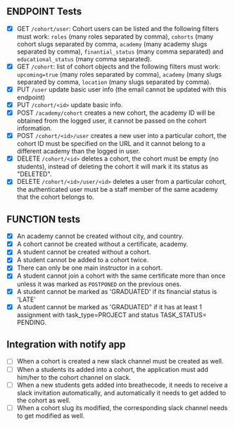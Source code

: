 ## ENDPOINT Tests

* [x]  GET `/cohort/user`: Cohort users can be listed and the following filters must work: `roles` (many roles separated by comma), `cohorts` (many cohort slugs separated by comma, `academy` (many academy slugs separated by comma), `finantial_status` (many comma separated) and `educational_status` (many comma separated).
* [x]  GET `/cohort`: list of cohort objects and the following filters must work: `upcoming=true` (many roles separated by comma), `academy` (many slugs separated by comma, `location` (many slugs separated by comma).
* [x]  PUT `/user` update basic user info (the email cannot be updated with this endpoint)
* [x]  PUT `/cohort/<id>` update basic info.
* [x]  POST `/academy/cohort` creates a new cohort, the academy ID will be obtained from the logged user, it cannot be passed on the cohort information.
* [x]  POST `/cohort/<id>/user` creates a new user into a particular cohort, the cohort ID must be specified on the URL and it cannot belong to a different academy than the logged in user.
* [x]  DELETE `/cohort/<id>` deletes a cohort, the cohort must be empty (no students), instead of deleting the cohort it will mark it its status as "DELETED".
* [x]  DELETE `/cohort/<id>/user/<id>` deletes a user from a particular cohort, the authenticated user must be a staff member of the same academy that the cohort belongs to.

## FUNCTION tests
* [x]  An academy cannot be created without city, and country.
* [x]  A cohort cannot be created without a certificate, academy.
* [x]  A student cannot be created without a cohort.
* [x]  A student cannot be added to a cohort twice.
* [x]  There can only be one main instructor in a cohort.
* [x]  A student cannot join a cohort with the same certificate more than once unless it was marked as `POSTPONED` on the previous ones.
* [x]  A student cannot be marked as 'GRADUATED' if its financial status is 'LATE'
* [x]  A student cannot be marked as 'GRADUATED" if it has at least 1 assignment with task_type=PROJECT and status TASK_STATUS= PENDING.

## Integration with notify app
* [ ]  When a cohort is created a new slack channel must be created as well.
* [ ]  When a students its added into a cohort, the application must add him/her to the cohort channel on slack.
* [ ]  When a new students gets added into breathecode, it needs to receive a slack invitation automatically, and automatically it needs to get added to the cohort as well.
* [ ]  When a cohort slug its modified, the corresponding slack channel needs to get modified as well.
